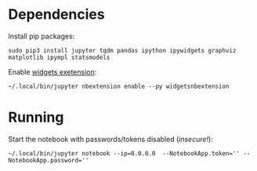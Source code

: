 # Dependencies

Install pip packages:

    sudo pip3 install jupyter tqdm pandas ipython ipywidgets graphviz matplotlib ipympl statsmodels

Enable [widgets exetension](https://ipywidgets.readthedocs.io/en/stable/user_install.html):

    ~/.local/bin/jupyter nbextension enable --py widgetsnbextension

# Running

Start the notebook with passwords/tokens disabled (*insecure!*):

    ~/.local/bin/jupyter notebook --ip=0.0.0.0  --NotebookApp.token='' --NotebookApp.password=''
